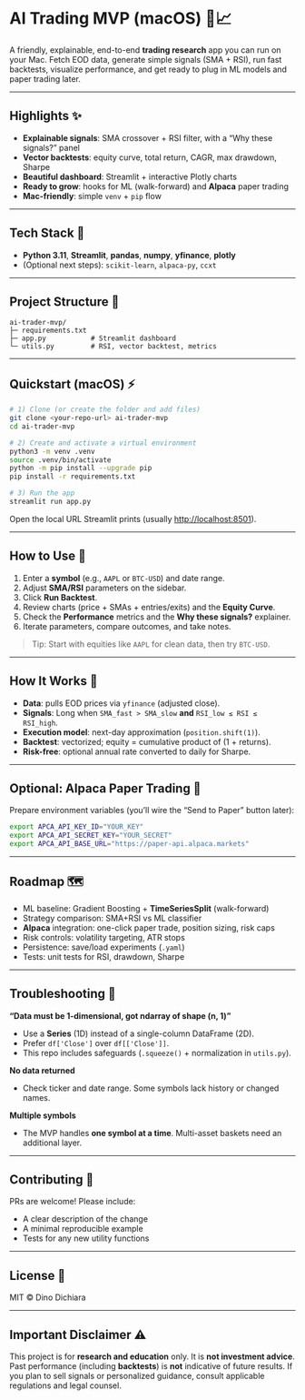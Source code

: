 # AI Trading MVP (macOS) 🚀📈

A friendly, explainable, end-to-end **trading research** app you can run on your Mac.
Fetch EOD data, generate simple signals (SMA + RSI), run fast backtests, visualize performance, and get ready to plug in ML models and paper trading later.

---

## Highlights ✨

* **Explainable signals**: SMA crossover + RSI filter, with a “Why these signals?” panel
* **Vector backtests**: equity curve, total return, CAGR, max drawdown, Sharpe
* **Beautiful dashboard**: Streamlit + interactive Plotly charts
* **Ready to grow**: hooks for ML (walk-forward) and **Alpaca** paper trading
* **Mac-friendly**: simple `venv` + `pip` flow

---

## Tech Stack 🧰

* **Python 3.11**, **Streamlit**, **pandas**, **numpy**, **yfinance**, **plotly**
* (Optional next steps): `scikit-learn`, `alpaca-py`, `ccxt`

---

## Project Structure 📁

```
ai-trader-mvp/
├─ requirements.txt
├─ app.py           # Streamlit dashboard
└─ utils.py         # RSI, vector backtest, metrics
```

---

## Quickstart (macOS) ⚡

```bash
# 1) Clone (or create the folder and add files)
git clone <your-repo-url> ai-trader-mvp
cd ai-trader-mvp

# 2) Create and activate a virtual environment
python3 -m venv .venv
source .venv/bin/activate
python -m pip install --upgrade pip
pip install -r requirements.txt

# 3) Run the app
streamlit run app.py
```

Open the local URL Streamlit prints (usually [http://localhost:8501](http://localhost:8501)).

---

## How to Use 🔎

1. Enter a **symbol** (e.g., `AAPL` or `BTC-USD`) and date range.
2. Adjust **SMA/RSI** parameters on the sidebar.
3. Click **Run Backtest**.
4. Review charts (price + SMAs + entries/exits) and the **Equity Curve**.
5. Check the **Performance** metrics and the **Why these signals?** explainer.
6. Iterate parameters, compare outcomes, and take notes.

> Tip: Start with equities like `AAPL` for clean data, then try `BTC-USD`.

---

## How It Works 🧠

* **Data**: pulls EOD prices via `yfinance` (adjusted close).
* **Signals**: Long when `SMA_fast > SMA_slow` **and** `RSI_low ≤ RSI ≤ RSI_high`.
* **Execution model**: next-day approximation (`position.shift(1)`).
* **Backtest**: vectorized; equity = cumulative product of (1 + returns).
* **Risk-free**: optional annual rate converted to daily for Sharpe.

---

## Optional: Alpaca Paper Trading 🧪

Prepare environment variables (you’ll wire the “Send to Paper” button later):

```bash
export APCA_API_KEY_ID="YOUR_KEY"
export APCA_API_SECRET_KEY="YOUR_SECRET"
export APCA_API_BASE_URL="https://paper-api.alpaca.markets"
```

---

## Roadmap 🗺️

* ML baseline: Gradient Boosting + **TimeSeriesSplit** (walk-forward)
* Strategy comparison: SMA+RSI vs ML classifier
* **Alpaca** integration: one-click paper trade, position sizing, risk caps
* Risk controls: volatility targeting, ATR stops
* Persistence: save/load experiments (`.yaml`)
* Tests: unit tests for RSI, drawdown, Sharpe

---

## Troubleshooting 🧯

**“Data must be 1-dimensional, got ndarray of shape (n, 1)”**

* Use a **Series** (1D) instead of a single-column DataFrame (2D).
* Prefer `df['Close']` over `df[['Close']]`.
* This repo includes safeguards (`.squeeze()` + normalization in `utils.py`).

**No data returned**

* Check ticker and date range. Some symbols lack history or changed names.

**Multiple symbols**

* The MVP handles **one symbol at a time**. Multi-asset baskets need an additional layer.

---

## Contributing 🤝

PRs are welcome! Please include:

* A clear description of the change
* A minimal reproducible example
* Tests for any new utility functions

---

## License 📄

MIT © Dino Dichiara

---

## Important Disclaimer ⚠️

This project is for **research and education** only. It is **not investment advice**.
Past performance (including **backtests**) is **not** indicative of future results.
If you plan to sell signals or personalized guidance, consult applicable regulations and legal counsel.
